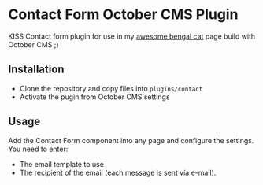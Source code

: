 
# Contact Form October CMS Plugin

KISS Contact form plugin for use in my [awesome bengal cat](https://www.coramontebengal.com) page build with October CMS ;)

## Installation

* Clone the repository and copy files into `plugins/contact`
* Activate the pugin from October CMS settings

## Usage

Add the Contact Form component into any page and configure the settings. You need to enter:

* The email template to use
* The recipient of the email (each message is sent vía e-mail).


